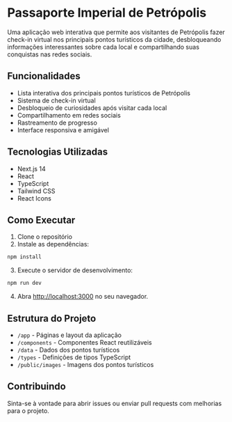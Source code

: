 # Passaporte Imperial de Petrópolis

Uma aplicação web interativa que permite aos visitantes de Petrópolis fazer check-in virtual nos principais pontos turísticos da cidade, desbloqueando informações interessantes sobre cada local e compartilhando suas conquistas nas redes sociais.

## Funcionalidades

- Lista interativa dos principais pontos turísticos de Petrópolis
- Sistema de check-in virtual
- Desbloqueio de curiosidades após visitar cada local
- Compartilhamento em redes sociais
- Rastreamento de progresso
- Interface responsiva e amigável

## Tecnologias Utilizadas

- Next.js 14
- React
- TypeScript
- Tailwind CSS
- React Icons

## Como Executar

1. Clone o repositório
2. Instale as dependências:
```bash
npm install
```

3. Execute o servidor de desenvolvimento:
```bash
npm run dev
```

4. Abra [http://localhost:3000](http://localhost:3000) no seu navegador.

## Estrutura do Projeto

- `/app` - Páginas e layout da aplicação
- `/components` - Componentes React reutilizáveis
- `/data` - Dados dos pontos turísticos
- `/types` - Definições de tipos TypeScript
- `/public/images` - Imagens dos pontos turísticos

## Contribuindo

Sinta-se à vontade para abrir issues ou enviar pull requests com melhorias para o projeto. 